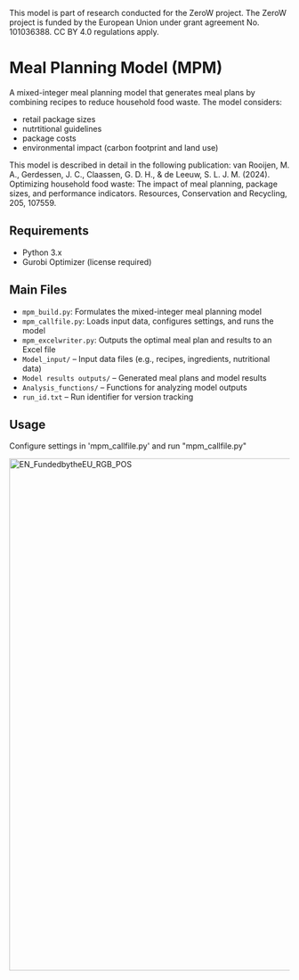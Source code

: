 This model is part of research conducted for the ZeroW project. The ZeroW project is funded by the European Union under grant agreement No. 101036388. CC BY 4.0 regulations apply.

# Meal Planning Model (MPM)
A mixed-integer meal planning model that generates meal plans by combining recipes to reduce household food waste. 
The model considers:
- retail package sizes
- nutrtitional guidelines
- package costs
- environmental impact (carbon footprint and land use)

This model is described in detail in the following publication: 
van Rooijen, M. A., Gerdessen, J. C., Claassen, G. D. H., & de Leeuw, S. L. J. M. (2024). Optimizing household food waste: The impact of meal planning, package sizes, and performance indicators. Resources, Conservation and Recycling, 205, 107559. 

## Requirements
- Python 3.x
- Gurobi Optimizer (license required)

## Main Files

- `mpm_build.py`: Formulates the mixed-integer meal planning model  
- `mpm_callfile.py`: Loads input data, configures settings, and runs the model  
- `mpm_excelwriter.py`: Outputs the optimal meal plan and results to an Excel file
- `Model_input/` – Input data files (e.g., recipes, ingredients, nutritional data)  
- `Model results outputs/` – Generated meal plans and model results  
- `Analysis_functions/` – Functions for analyzing model outputs  
- `run_id.txt` – Run identifier for version tracking    

## Usage

Configure settings in 'mpm_callfile.py' and run "mpm_callfile.py"

<img width="4125" height="919" alt="EN_FundedbytheEU_RGB_POS" src="https://github.com/user-attachments/assets/c0b837eb-13f1-478c-b598-cb53460ddaca" />

